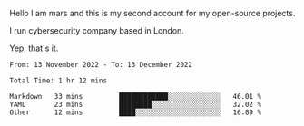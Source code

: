Hello
I am mars and this is my second account for my open-source projects.

I run cybersecurity company based in London.

Yep, that's it.

<!--START_SECTION:waka-->

```text
From: 13 November 2022 - To: 13 December 2022

Total Time: 1 hr 12 mins

Markdown   33 mins         ████████████░░░░░░░░░░░░░   46.01 %
YAML       23 mins         ████████░░░░░░░░░░░░░░░░░   32.02 %
Other      12 mins         ████░░░░░░░░░░░░░░░░░░░░░   16.89 %
```

<!--END_SECTION:waka-->
